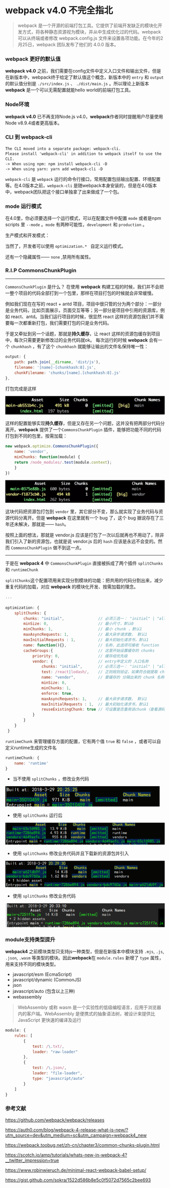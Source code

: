 # webpack v4.0 不完全指北

> webpack 是一个开源的前端打包工具。它提供了前端开发缺乏的模块化开发方式，将各种静态资源视为模块，并从中生成优化过的代码。webpack可以从终端或者修改 webpack.config.js 文件来设置各项功能。在今年的2月25日，webpack 团队发布了他们的 4.0.0 版本。



### webpack 更好的默认值

**webpack v4.0** 之前，我们需要在config文件中定义入口文件和输出文件，但是在新版本中，webpack终于给定了默认值这个概念，新版本中的 `entry` 和 `output `的默认值分别是 `./src/index.js` 、 `./dist/main.js` 。所以理论上新版本 **webpack** 是一个可以无需配置就能hello world的前端打包工具。



### Node环境

**webpack v4.0** 已不再支持Node.js v4.0，**webpack**作者同时提醒用户尽量使用Node v8.9.4或者更高版本。



### CLI 到 webpack-cli

```shell
The CLI moved into a separate package: webpack-cli.
Please install 'webpack-cli' in addition to webpack itself to use the CLI.
-> When using npm: npm install webpack-cli -D
-> When using yarn: yarn add webpack-cli -D
```

`webpack-cli` 是 `webpack` 运行的命令行接口，常用配置包括输出配置、环境配置等。在4.0版本之前，`webpack-cli` 是随webpack本身安装的，但是在4.0版本中，webpack团队把这个接口单独拿了出来做成了一个包。



### mode 运行模式

在4.0里，你必须要选择一个运行模式，可以在配置文件中配置 `mode` 或者是npm scripts 里 `--mode` 。`mode`  有两种可能性，`development` 和 `production` 。

生产模式和开发模式：

当然了，开发者可以使用 `optimization.* ` 自定义运行模式。

还有一个隐藏属性—— `none` ,禁用所有属性。



### R.I.P CommonsChunkPlugin

------

`CommonsChunkPlugin`  是什么？
在使用 **webpack** 构建工程的时候，我们并不会把一整个项目的代码全部打到一个包里，那样在项目打包的时候就会非常缓慢。

例如我们现在在写的 react + antd 项目，项目中很只管的分为两个部分：一部分是业务代码，比如页面展示，页面交互等等；另一部分是项目中引用的资源库，例如 react、antd。当我们运行项目的时候，很显然 react 这样的资源包我们并不需要每一次都重新打包，我们需要打包的只是业务代码。

于是又牵扯到另一个话题，那就是**持久缓存**，让 react 这样的资源包缓存到项目中，每次只需要更新修改过的业务代码就ok。 每次运行的时候 **webpack** 会有一个 `chunkhash` ，有了这个 `chunkhash` 就能够让输出的文件名保持唯一性：

```javascript
output: {
    path: path.join(__dirname, 'dist/js'),
    filename: '[name]-[chunkhash:8].js',
    chunkFilename: 'chunks/[name].[chunkhash:8].js'
},
```

打包完成是这样

![img](./1.png)

这样的配置能够实现**持久缓存**，但是又存在另一个问题，这并没有把两部分代码分离开。**webpack** 提供了一个`CommonsChunkPlugin` 插件，能够把功能不同的代码打包到不同的包里，按需加载：

```javascript
new webpack.optimize.CommonsChunkPlugin({
    name: 'vendor',
    minChunks: function(module) {
    return /node_modules/.test(module.context);
    }
})
```

![img](./2.png)

这块代码把资源包打包到 `vendor` 里，其它部分不变，那么就实现了业务代码与资源代码分离开。但是 **webpack** 在这里就有一个 bug 了，这个 bug 据说存在了三年还未解决，那就是—— `hash`。

按照上面的想法，那就是 vendor.js 应该是打包了一次以后就再也不用动了，除非我们引入了新的资源包，也就是说 vendor.js 后的 `hash` 应该是永远不会变的。然而 `CommonsChunkPlugin` 做不到这一点。

------



于是在 **webpack 4** 中 `CommonsChunkPlugin` 直接被拆成了两个插件 `splitChunks` 和 `runtimeChunk`

`splitChunks`这个配置项用来实现分割模块的功能：把共用的代码分割出来，减少重复代码的加载，对应 **webpack** 的模块化开发、按需加载的理念。

```javascript
...
 
optimization: {
    splitChunks: {
        chunks: "initial",               // 必须三选一： "initial" | "all"(默认就是all) | "async" 
        minSize: 0,                      // 最小尺寸，默认0
        minChunks: 1,                    // 最小 chunk ，默认1
        maxAsyncRequests: 1,             // 最大异步请求数， 默认1
        maxInitialRequests : 1,          // 最大初始化请求书，默认1
        name: function(){},              // 名称，此选项可接收 function
        cacheGroups:{                    // 这里开始设置缓存的 chunks
            priority: 0,                 // 缓存组优先级
            vendor: {                    // entry中定义的 入口名称
                chunks: "initial",       // 必须三选一： "initial" | "all" | "async"(默认就是异步) 
                test: /react|lodash/,    // 正则规则验证，如果符合就提取 chunk
                name: "vendor",          // 要缓存的 分隔出来的 chunk 名称 
                minSize: 0,
                minChunks: 1,
                enforce: true,
                maxAsyncRequests: 1,     // 最大异步请求数， 默认1
                maxInitialRequests : 1,  // 最大初始化请求书，默认1
                reuseExistingChunk: true // 可设置是否重用该chunk（查看源码没有发现默认值）
            }
        }
    }
 }
```

`runtimeChunk` 来管理缓存方面的配置，它有两个值 `true` 和 `false` ，或者可以自定义runtime生成的文件名

```javascript
runtimeChunk: {
    name: 'runtime'
}
```



- 当不使用 `splitChunks` ，修改业务代码

![img](./6.png)

- 使用 `splitChunks` 运行后

![img](./3.png)

- 使用 `splitChunks` 修改业务代码并且下载新的资源包并引入

![img](./4.png)

- 使用 `splitChunks` 修改业务代码

![img](./5.png)



### module支持类型提升

**webpack4** 之前模块类型只支持js一种类型，但是在新版本中模块支持 `.mjs`, `.js`, `.json`, `.wasm` 等类型的模块。因此**webpack**在 `module.rules` 新增了 `type` 属性，用来支持不同的模块类型。

- javascript/esm (EcmaScript)
- javascript/dynamic (CommonJS)
- json
- javascript/auto (包含以上三种)
- webassembly

> WebAssembly 或称 wasm 是一个实验性的低级编程语言，应用于浏览器内的客户端。WebAssembly 是便携式的抽象语法树，被设计来提供比 JavaScript 更快速的编译及运行

```javascript
module: {
    rules: [
        {
            test: /\.txt/,
            loader: "raw-loader"
        },
        {
            test: /\.json/,
            loader: "file-loader",
            type: "javascript/auto"
        }
    ]
}
```



### 参考文献

https://github.com/webpack/webpack/releases

https://auth0.com/blog/webpack-4-release-what-is-new/?utm_source=dev&utm_medium=sc&utm_campaign=webpack4_new

https://webpack.toobug.net/zh-cn/chapter3/common-chunks-plugin.html

https://scotch.io/amp/tutorials/whats-new-in-webpack-4?__twitter_impression=true

https://www.robinwieruch.de/minimal-react-webpack-babel-setup/

https://gist.github.com/sokra/1522d586b8e5c0f5072d7565c2bee693
